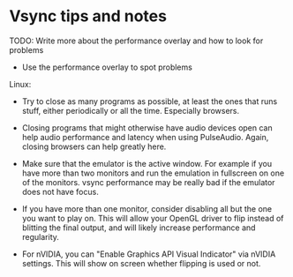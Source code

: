 # Vsync tips and notes

TODO: Write more about the performance overlay and how to look for problems

- Use the performance overlay to spot problems

Linux:

- Try to close as many programs as possible, at least the ones that runs
  stuff, either periodically or all the time. Especially browsers.

- Closing programs that might otherwise have audio devices open can help
  audio performance and latency when using PulseAudio. Again, closing
  browsers can help greatly here.

- Make sure that the emulator is the active window. For example if you have
  more than two monitors and run the emulation in fullscreen on one of the
  monitors. vsync performance may be really bad if the emulator does not
  have focus.

- If you have more than one monitor, consider disabling all but the one you
  want to play on. This will allow your OpenGL driver to flip instead of
  blitting the final output, and will likely increase performance and
  regularity.

- For nVIDIA, you can "Enable Graphics API Visual Indicator" via nVIDIA
  settings. This will show on screen whether flipping is used or not.
